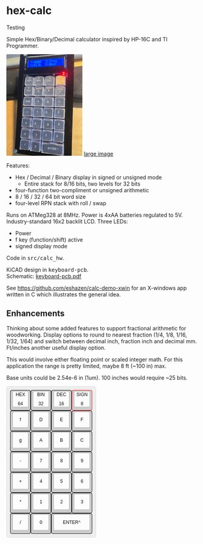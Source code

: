 # hex-calc

Testing

Simple Hex/Binary/Decimal calculator inspired by HP-16C and TI Programmer.

![front view](pix/front_sm.jpg)
[large image](pix/front.jpg)

Features:

* Hex / Decimal / Binary display in signed or unsigned mode
  * Entire stack for 8/16 bits, two levels for 32 bits
* four-function two-compliment or unsigned arithmetic
* 8 / 16 / 32 / 64 bit word size
* four-level RPN stack with roll / swap

Runs on ATMeg328 at 8MHz.  Power is 4xAA batteries regulated to 5V.
Industry-standard 16x2 backlit LCD.  Three LEDs:

* Power
* f key (function/shift) active
* signed display mode

Code in <tt>src/calc_hw</tt>.

KiCAD design in <tt>keyboard-pcb</tt>.
<br>Schematic:  [keyboard-pcb.pdf](keyboard-pcb/keyboard-pcb.pdf)

See https://github.com/eshazen/calc-demo-xwin for an X-windows
app written in C which illustrates the general idea.

## Enhancements

Thinking about some added features to support fractional arithmetic
for woodworking.  Display options to round to nearest fraction (1/4,
1/8, 1/16, 1/32, 1/64) and switch between decimal inch, fraction inch
and decimal mm.  Ft/inches another useful display option.

This would involve either floating point or scaled integer math.
For this application the range is pretty limited, maybe 8 ft (~100 in)
max.

Base units could be 2.54e-6 in (1um).  100 inches would require ~25
bits.  

![keyboard layout](pix/hex-calc.png)
